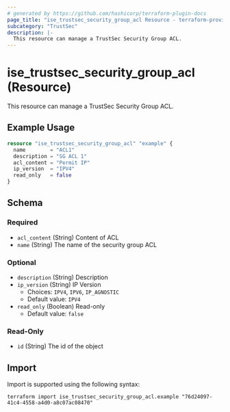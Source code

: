 ```yaml
---
# generated by https://github.com/hashicorp/terraform-plugin-docs
page_title: "ise_trustsec_security_group_acl Resource - terraform-provider-ise"
subcategory: "TrustSec"
description: |-
  This resource can manage a TrustSec Security Group ACL.
---
```


# ise_trustsec_security_group_acl (Resource)

This resource can manage a TrustSec Security Group ACL.

## Example Usage

```terraform
resource "ise_trustsec_security_group_acl" "example" {
  name        = "ACL1"
  description = "SG ACL 1"
  acl_content = "Permit IP"
  ip_version  = "IPV4"
  read_only   = false
}
```

<!-- schema generated by tfplugindocs -->
## Schema

### Required

- `acl_content` (String) Content of ACL
- `name` (String) The name of the security group ACL

### Optional

- `description` (String) Description
- `ip_version` (String) IP Version
  - Choices: `IPV4`, `IPV6`, `IP_AGNOSTIC`
  - Default value: `IPV4`
- `read_only` (Boolean) Read-only
  - Default value: `false`

### Read-Only

- `id` (String) The id of the object

## Import

Import is supported using the following syntax:

```shell
terraform import ise_trustsec_security_group_acl.example "76d24097-41c4-4558-a4d0-a8c07ac08470"
```
